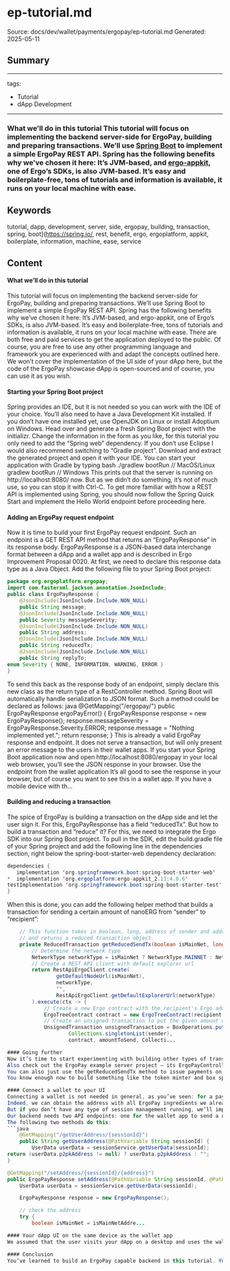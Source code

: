 # ep-tutorial.md
Source: docs/dev/wallet/payments/ergopay/ep-tutorial.md
Generated: 2025-05-11

## Summary
---
tags:
  - Tutorial
  - dApp Development
---

### What we’ll do in this tutorial This tutorial will focus on implementing the backend server-side for ErgoPay, building and preparing transactions. We’ll use [Spring Boot](https://spring.io/) to implement a simple ErgoPay REST API. Spring has the following benefits why we’ve chosen it here: It’s JVM-based, and [ergo-appkit](https://github.com/ergoplatform/ergo-appkit), one of Ergo’s SDKs, is also JVM-based. It’s easy and boilerplate-free, tons of tutorials and information is available, it runs on your local machine with ease.

## Keywords
tutorial, dapp, development, server, side, ergopay, building, transaction, spring, boot](https://spring.io/, rest, benefit, ergo, ergoplatform, appkit, boilerplate, information, machine, ease, service

## Content
#### What we’ll do in this tutorial
This tutorial will focus on implementing the backend server-side for ErgoPay, building and preparing transactions. We’ll use Spring Boot to implement a simple ErgoPay REST API. Spring has the following benefits why we’ve chosen it here: It’s JVM-based, and ergo-appkit, one of Ergo’s SDKs, is also JVM-based. It’s easy and boilerplate-free, tons of tutorials and information is available, it runs on your local machine with ease. There are both free and paid services to get the application deployed to the public.
Of course, you are free to use any other programming language and framework you are experienced with and adapt the concepts outlined here.
We won’t cover the implementation of the UI side of your dApp here, but the code of the ErgoPay showcase dApp is open-sourced and of course, you can use it as you wish.

#### Starting your Spring Boot project
Spring provides an IDE, but it is not needed so you can work with the IDE of your choice. You’ll also need to have a Java Development Kit installed. If you don’t have one installed yet, use OpenJDK on Linux or install Adoptium on Windows. Head over and generate a fresh Spring Boot project with the initializr. Change the information in the form as you like, for this tutorial you only need to add the “Spring web” dependency. If you don’t use Eclipse I would also recommend switching to “Gradle project”. Download and extract the generated project and open it with your IDE.
You can start your application with Gradle by typing
bash
./gradlew bootRun // MacOS/Linux
gradlew bootRun   // Windows
This prints out that the server is running on http://localhost:8080/ now. But as we didn’t do something, it’s not of much use, so you can stop it with Ctrl-C.
To get more familiar with how a REST API is implemented using Spring, you should now follow the Spring Quick Start and implement the Hello World endpoint before proceeding here.

#### Adding an ErgoPay request endpoint
Now it is time to build your first ErgoPay request endpoint. Such an endpoint is a GET REST API method that returns an “ErgoPayResponse” in its response body. ErgoPayResponse is a JSON-based data interchange format between a dApp and a wallet app and is described in Ergo Improvement Proposal 0020.
At first, we need to declare this response data type as a Java Object.
Add the following file to your Spring Boot project:
```java
package org.ergoplatform.ergopay;
import com.fasterxml.jackson.annotation.JsonInclude;
public class ErgoPayResponse {
    @JsonInclude(JsonInclude.Include.NON_NULL)
    public String message;
    @JsonInclude(JsonInclude.Include.NON_NULL)
    public Severity messageSeverity;
    @JsonInclude(JsonInclude.Include.NON_NULL)
    public String address;
    @JsonInclude(JsonInclude.Include.NON_NULL)
    public String reducedTx;
    @JsonInclude(JsonInclude.Include.NON_NULL)
    public String replyTo;
enum Severity { NONE, INFORMATION, WARNING, ERROR }
}
```
To send this back as the response body of an endpoint, simply declare this new class as the return type of a RestController method. Spring Boot will automatically handle serialization to JSON format. Such a method could be declared as follows:
java
@GetMapping("/ergopay/")
public ErgoPayResponse ergoPayError() {
     ErgoPayResponse response = new ErgoPayResponse();
     response.messageSeverity = ErgoPayResponse.Severity.ERROR;
     response.message = "Nothing implemented yet.";
     return response;
}
This is already a valid ErgoPay response and endpoint. It does not serve a transaction, but will only present an error message to the users in their wallet apps.
If you start your Spring Boot application now and open http://localhost:8080/ergopay in your local web browser, you’ll see the JSON response in your browser.
Use the endpoint from the wallet application
It’s all good to see the response in your browser, but of course you want to see this in a wallet app. If you have a mobile device with th...

#### Building and reducing a transaction
The spice of ErgoPay is building a transaction on the dApp side and let the user sign it. For this, ErgoPayResponse has a field “reducedTx”. But how to build a transaction and “reduce” it? For this, we need to integrate the Ergo SDK into our Spring Boot project. To pull in the SDK, edit the build.gradle file of your Spring project and add the following line in the dependencies section, right below the spring-boot-starter-web dependency declaration:
```java
dependencies {
   implementation 'org.springframework.boot:spring-boot-starter-web'
*  implementation 'org.ergoplatform:ergo-appkit_2.11:4.0.6'
testImplementation 'org.springframework.boot:spring-boot-starter-test'
}
```
When this is done, you can add the following helper method that builds a transaction for sending a certain amount of nanoERG from “sender” to “recipient”:
```java
    // This function takes in boolean, long, address of sender and address of recipient
    // and returns a reduced transaction object.
    private ReducedTransaction getReducedSendTx(boolean isMainNet, long amountToSend, Address sender, Address recipient) {
        // Determine the network type
        NetworkType networkType = isMainNet ? NetworkType.MAINNET : NetworkType.TESTNET;
        // Create a REST API client with default explorer url
        return RestApiErgoClient.create(
                getDefaultNodeUrl(isMainNet),
                networkType,
                "",
                RestApiErgoClient.getDefaultExplorerUrl(networkType)
        ).execute(ctx -> {
            // Create a new Ergo contract with the recipient's Ergo address
            ErgoTreeContract contract = new ErgoTreeContract(recipient.getErgoAddress().script());
            // Create an unsigned transaction to put the given amount of funds to the contract
            UnsignedTransaction unsignedTransaction = BoxOperations.putToContractTxUnsigned(ctx,
                    Collections.singletonList(sender),
                    contract, amountToSend, Collecti...

#### Going further
Now it’s time to start experimenting with building other types of transactions.
Also check out the ErgoPay example server project — its ErgoPayController.java file defines some more endpoints: minting tokens, burning tokens, and spending a specific box.
You can also just use the getReducedSendTx method to issue payments on behalf of the user to yourself, for example as a payment service. The great thing is that you know the transaction id beforehand: every detail of the transaction is already known when the Reduced Transaction is built, and you can save this transaction id in your backend db and monitor the blockchain to observe when the payment was made to proceed with delivering the goods or services the user paid for.
You know enough now to build something like the token minter and box spender of the ErgoPay showcase app. For the token burner, we need one more feature: Connecting a wallet to the dApp UI.

#### Connect a wallet to your UI
Connecting a wallet is not needed in general, as you’ve seen: for a payment or minting a token, you don’t need to know the user’s wallet address to collect or validate the data from the user. It is enough to know the address when the transaction is built on request of the wallet app. But for specific use cases, you might need the wallet address more early: The showcase dApp ships a token burner example. For showing the list of owned tokens to choose from, connecting a wallet is needed before the actual transaction is built.
Indeed, we can obtain the address with all ErgoPay ingredients we already learned about. But we need to introduce some kind of session management on the dApp backend. Chances are high that you already have some kind of session running for the user. For example if your dApp is a web shop, you probably already store the items added to the cart.
But if you don’t have any type of session management running, we’ll implement the simplest kind of it now: every user of your dApp has a unique ID (“uuid”) that is randomly chosen by your frontend UI. This uuid is used as a session id. On the backend, we store a user’s P2PK address mapped to this id.
Our backend needs two API endpoints: one for the wallet app to send a user’s address to store it attached to the uuid, and one for the frontend UI to request if the user address is set.
The following two methods do this:
```java
    @GetMapping("/getUserAddress/{sessionId}")
    public String getUserAddress(@PathVariable String sessionId) {
        UserData userData = sessionService.getUserData(sessionId);
return (userData.p2pkAddress != null) ? userData.p2pkAddress : "";
}

@GetMapping("/setAddress/{sessionId}/{address}")
public ErgoPayResponse setAddress(@PathVariable String sessionId, @PathVariable String address) {
    UserData userData = sessionService.getUserData(sessionId);

    ErgoPayResponse response = new ErgoPayResponse();

    // check the address
    try {
        boolean isMainNet = isMainNetAddre...

#### Your dApp UI on the same device as the wallet app
We assumed that the user visits your dApp on a desktop and uses the wallet application on mobile, so we only talked about QR codes containing the ErgoPay URLs. This won’t work when users visit your dApp on the same device that the wallet app is running on — they simply can’t scan a QR code from the same device. Fortunately, you can simply show the ErgoPay URLs as a link for these users. If the user has a compatible wallet app installed, clicking or tapping such a link will open the wallet application processing the ErgoPay request.

#### Conclusion
You’ve learned to build an ErgoPay capable backend in this tutorial. You’ll find this as a full example on GitHub. It is also deployed on Heroku, a free hosting service for web apps that you can use to start off with your own projects.
